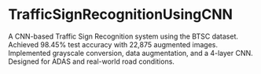 # TrafficSignRecognitionUsingCNN
A CNN-based Traffic Sign Recognition system using the BTSC dataset. Achieved 98.45% test accuracy with 22,875 augmented images. Implemented grayscale conversion, data augmentation, and a 4-layer CNN. Designed for ADAS and real-world road conditions.
